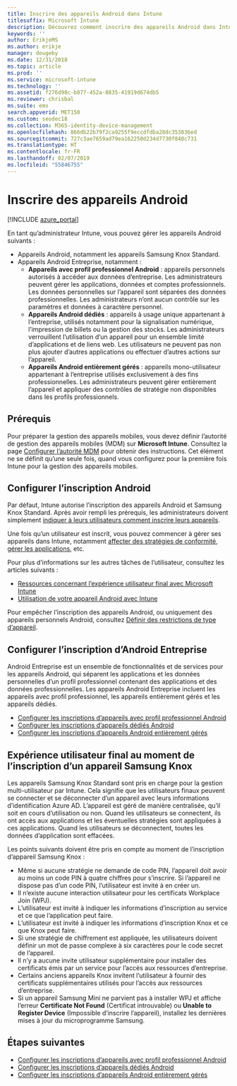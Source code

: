 ```yaml
---
title: Inscrire des appareils Android dans Intune
titlesuffix: Microsoft Intune
description: Découvrez comment inscrire des appareils Android dans Intune.
keywords: ''
author: ErikjeMS
ms.author: erikje
manager: dougeby
ms.date: 12/31/2018
ms.topic: article
ms.prod: ''
ms.service: microsoft-intune
ms.technology: ''
ms.assetid: f276d98c-b077-452a-8835-41919d674db5
ms.reviewer: chrisbal
ms.suite: ems
search.appverid: MET150
ms.custom: seodec18
ms.collection: M365-identity-device-management
ms.openlocfilehash: 866db22b79f2ca9255f9eccdfdba28dc353836ed
ms.sourcegitcommit: 727c3ae7659ad79ea162250d234d7730f840c731
ms.translationtype: HT
ms.contentlocale: fr-FR
ms.lasthandoff: 02/07/2019
ms.locfileid: "55846755"
---
```

# <a name="enroll-android-devices"></a>Inscrire des appareils Android

[!INCLUDE [azure_portal](./includes/azure_portal.md)]

En tant qu’administrateur Intune, vous pouvez gérer les appareils Android suivants :
- Appareils Android, notamment les appareils Samsung Knox Standard.
- Appareils Android Entreprise, notamment :
    - **Appareils avec profil professionnel Android** : appareils personnels autorisés à accéder aux données d’entreprise. Les administrateurs peuvent gérer les applications, données et comptes professionnels. Les données personnelles sur l’appareil sont séparées des données professionnelles. Les administrateurs n’ont aucun contrôle sur les paramètres et données à caractère personnel. 
    - **Appareils Android dédiés** : appareils à usage unique appartenant à l’entreprise, utilisés notamment pour la signalisation numérique, l’impression de billets ou la gestion des stocks. Les administrateurs verrouillent l’utilisation d’un appareil pour un ensemble limité d’applications et de liens web. Les utilisateurs ne peuvent pas non plus ajouter d’autres applications ou effectuer d’autres actions sur l’appareil.
    - **Appareils Android entièrement gérés** : appareils mono-utilisateur appartenant à l’entreprise utilisés exclusivement à des fins professionnelles. Les administrateurs peuvent gérer entièrement l’appareil et appliquer des contrôles de stratégie non disponibles dans les profils professionnels. 

## <a name="prerequisite"></a>Prérequis

Pour préparer la gestion des appareils mobiles, vous devez définir l’autorité de gestion des appareils mobiles (MDM) sur **Microsoft Intune**. Consultez la page [Configurer l’autorité MDM](mdm-authority-set.md) pour obtenir des instructions. Cet élément ne se définit qu’une seule fois, quand vous configurez pour la première fois Intune pour la gestion des appareils mobiles.

## <a name="set-up-android-enrollment"></a>Configurer l’inscription Android

Par défaut, Intune autorise l’inscription des appareils Android et Samsung Knox Standard. Après avoir rempli les prérequis, les administrateurs doivent simplement [indiquer à leurs utilisateurs comment inscrire leurs appareils](/intune-user-help/enroll-your-device-in-intune-android).

Une fois qu’un utilisateur est inscrit, vous pouvez commencer à gérer ses appareils dans Intune, notamment [affecter des stratégies de conformité](compliance-policy-create-android.md), [gérer les applications](app-management.md), etc.

Pour plus d’informations sur les autres tâches de l’utilisateur, consultez les articles suivants :

- [Ressources concernant l’expérience utilisateur final avec Microsoft Intune](end-user-educate.md)
- [Utilisation de votre appareil Android avec Intune](https://docs.microsoft.com/intune-user-help/using-your-android-device-with-intune)

Pour empêcher l’inscription des appareils Android, ou uniquement des appareils personnels Android, consultez [Définir des restrictions de type d’appareil](enrollment-restrictions-set.md).

## <a name="set-up-android-enterprise-enrollment"></a>Configurer l’inscription d’Android Entreprise

Android Entreprise est un ensemble de fonctionnalités et de services pour les appareils Android, qui séparent les applications et les données personnelles d’un profil professionnel contenant des applications et des données professionnelles. Les appareils Android Entreprise incluent les appareils avec profil professionnel, les appareils entièrement gérés et les appareils dédiés. 

- [Configurer les inscriptions d’appareils avec profil professionnel Android](android-work-profile-enroll.md)
- [Configurer les inscriptions d’appareils dédiés Android](android-kiosk-enroll.md)
- [Configurer les inscriptions d’appareils Android entièrement gérés](android-fully-managed-enroll.md)

## <a name="end-user-experience-when-enrolling-a-samsung-knox-device"></a>Expérience utilisateur final au moment de l’inscription d’un appareil Samsung Knox

Les appareils Samsung Knox Standard sont pris en charge pour la gestion multi-utilisateur par Intune. Cela signifie que les utilisateurs finaux peuvent se connecter et se déconnecter d’un appareil avec leurs informations d’identification Azure AD. L’appareil est géré de manière centralisée, qu’il soit en cours d’utilisation ou non. Quand les utilisateurs se connectent, ils ont accès aux applications et les éventuelles stratégies sont appliquées à ces applications. Quand les utilisateurs se déconnectent, toutes les données d’application sont effacées.

Les points suivants doivent être pris en compte au moment de l’inscription d’appareil Samsung Knox :
-   Même si aucune stratégie ne demande de code PIN, l’appareil doit avoir au moins un code PIN à quatre chiffres pour s’inscrire. Si l’appareil ne dispose pas d’un code PIN, l’utilisateur est invité à en créer un.
-   Il n’existe aucune interaction utilisateur pour les certificats Workplace Join (WPJ).
-   L’utilisateur est invité à indiquer les informations d’inscription au service et ce que l’application peut faire.
-   L’utilisateur est invité à indiquer les informations d’inscription Knox et ce que Knox peut faire.
-   Si une stratégie de chiffrement est appliquée, les utilisateurs doivent définir un mot de passe complexe à six caractères pour le code secret de l’appareil.
-   Il n’y a aucune invite utilisateur supplémentaire pour installer des certificats émis par un service pour l’accès aux ressources d’entreprise.
- Certains anciens appareils Knox invitent l’utilisateur à fournir des certificats supplémentaires utilisés pour l’accès aux ressources d’entreprise.
- Si un appareil Samsung Mini ne parvient pas à installer WPJ et affiche l’erreur **Certificate Not Found** (Certificat introuvable) ou **Unable to Register Device** (Impossible d’inscrire l’appareil), installez les dernières mises à jour du microprogramme Samsung.

## <a name="next-steps"></a>Étapes suivantes

- [Configurer les inscriptions d’appareils avec profil professionnel Android](android-work-profile-enroll.md)
- [Configurer les inscriptions d’appareils dédiés Android](android-kiosk-enroll.md)
- [Configurer les inscriptions d’appareils Android entièrement gérés](android-fully-managed-enroll.md)
